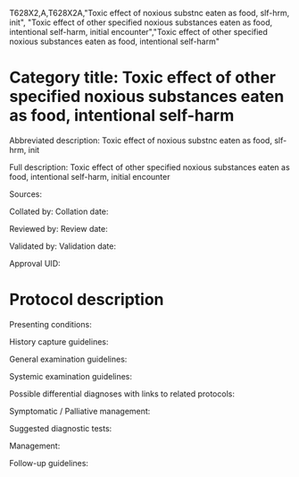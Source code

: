 T628X2,A,T628X2A,"Toxic effect of noxious substnc eaten as food, slf-hrm, init", "Toxic effect of other specified noxious substances eaten as food, intentional self-harm, initial encounter","Toxic effect of other specified noxious substances eaten as food, intentional self-harm"
# Category title: Toxic effect of other specified noxious substances eaten as food, intentional self-harm

Abbreviated description: Toxic effect of noxious substnc eaten as food, slf-hrm, init

Full description: Toxic effect of other specified noxious substances eaten as food, intentional self-harm, initial encounter

Sources:

Collated by:
Collation date:

Reviewed by:
Review date:

Validated by:
Validation date:

Approval UID:

# Protocol description

Presenting conditions:

History capture guidelines:

General examination guidelines:

Systemic examination guidelines:

Possible differential diagnoses with links to related protocols:

Symptomatic / Palliative management:

Suggested diagnostic tests:

Management:

Follow-up guidelines:
